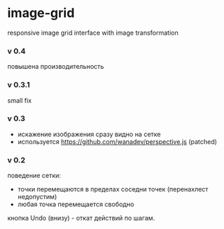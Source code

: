 # image-grid
responsive image grid interface with image transformation

### v 0.4
повышена производительность

### v 0.3.1
small fix

### v 0.3
- искажение изображения сразу видно на сетке
- используется https://github.com/wanadev/perspective.js (patched)

### v 0.2
поведение сетки: 
- точки перемещаются в пределах соседни точек (перенахлест недопустим)
- любая точка перемещается свободно

кнопка Undo (внизу) - откат действий по шагам. 





